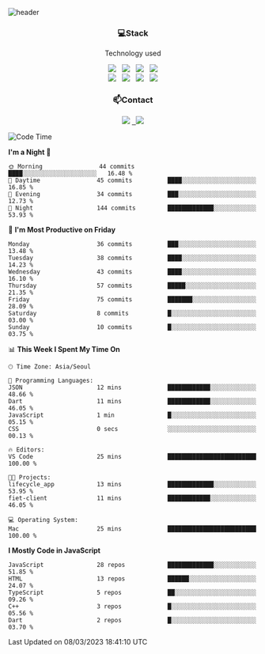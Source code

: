 ![header](https://capsule-render.vercel.app/api?type=waving&color=gradient&height=200&text=Che-ri&fontAlign=70&fontAlignY=40&animation=twinkling)

<h3 align="center">💻Stack</h3>
<p align="center">Technology used</p>
<div align="center"><img src="https://img.shields.io/badge/HTML5-e74c3c?style=flat-square&logo=HTML5&logoColor=white"></img> &nbsp <img src="https://img.shields.io/badge/CSS3-0A84FF?style=flat-square&logo=CSS3&logoColor=white"></img> &nbsp <img src="https://img.shields.io/badge/tailwind%2Dcss-06B6D4?style=flat-square&logo=tailwindcss&logoColor=white"/></a> &nbsp <img src="https://img.shields.io/badge/styled%2Dcomponents-DB7093?style=flat-square&logo=styled%2Dcomponents&logoColor=white"/></a>
<br><img src="https://img.shields.io/badge/JavaScript-FFCD11?style=flat-square&logo=JavaScript&logoColor=white"></img> &nbsp <img src="https://img.shields.io/badge/React-00BCF6?style=flat-square&logo=React&logoColor=white"></img> &nbsp <img src="https://img.shields.io/badge/Redux-764ABC?style=flat-square&logo=Redux&logoColor=white"/> &nbsp <img src="https://img.shields.io/badge/Zustand-582D3E?style=flat-square&logo=Zustand&logoColor=white"/></a></div> 

<h3 align="center">📫Contact</h3>
<div align="center"><a href="https://cheri.tistory.com/"><img src="https://img.shields.io/badge/Cheri-AD29B6?style=flat-square&logo=Tidal&logoColor=white"/></a> <a href="rnjs1135@gmail.com"> &nbsp <img src="https://img.shields.io/badge/Gmail-EA4335?style=flat-square&logo=Gmail&logoColor=white"/></a></div>

<!--START_SECTION:waka-->
![Code Time](http://img.shields.io/badge/Code%20Time-2%2C110%20hrs%2034%20mins-blue)

**I'm a Night 🦉** 

```text
🌞 Morning                44 commits          ████░░░░░░░░░░░░░░░░░░░░░   16.48 % 
🌆 Daytime                45 commits          ████░░░░░░░░░░░░░░░░░░░░░   16.85 % 
🌃 Evening                34 commits          ███░░░░░░░░░░░░░░░░░░░░░░   12.73 % 
🌙 Night                  144 commits         █████████████░░░░░░░░░░░░   53.93 % 
```
📅 **I'm Most Productive on Friday** 

```text
Monday                   36 commits          ███░░░░░░░░░░░░░░░░░░░░░░   13.48 % 
Tuesday                  38 commits          ████░░░░░░░░░░░░░░░░░░░░░   14.23 % 
Wednesday                43 commits          ████░░░░░░░░░░░░░░░░░░░░░   16.10 % 
Thursday                 57 commits          █████░░░░░░░░░░░░░░░░░░░░   21.35 % 
Friday                   75 commits          ███████░░░░░░░░░░░░░░░░░░   28.09 % 
Saturday                 8 commits           █░░░░░░░░░░░░░░░░░░░░░░░░   03.00 % 
Sunday                   10 commits          █░░░░░░░░░░░░░░░░░░░░░░░░   03.75 % 
```


📊 **This Week I Spent My Time On** 

```text
🕑︎ Time Zone: Asia/Seoul

💬 Programming Languages: 
JSON                     12 mins             ████████████░░░░░░░░░░░░░   48.66 % 
Dart                     11 mins             ████████████░░░░░░░░░░░░░   46.05 % 
JavaScript               1 min               █░░░░░░░░░░░░░░░░░░░░░░░░   05.15 % 
CSS                      0 secs              ░░░░░░░░░░░░░░░░░░░░░░░░░   00.13 % 

🔥 Editors: 
VS Code                  25 mins             █████████████████████████   100.00 % 

🐱‍💻 Projects: 
lifecycle_app            13 mins             █████████████░░░░░░░░░░░░   53.95 % 
fiet-client              11 mins             ████████████░░░░░░░░░░░░░   46.05 % 

💻 Operating System: 
Mac                      25 mins             █████████████████████████   100.00 % 
```

**I Mostly Code in JavaScript** 

```text
JavaScript               28 repos            █████████████░░░░░░░░░░░░   51.85 % 
HTML                     13 repos            ██████░░░░░░░░░░░░░░░░░░░   24.07 % 
TypeScript               5 repos             ██░░░░░░░░░░░░░░░░░░░░░░░   09.26 % 
C++                      3 repos             █░░░░░░░░░░░░░░░░░░░░░░░░   05.56 % 
Dart                     2 repos             █░░░░░░░░░░░░░░░░░░░░░░░░   03.70 % 
```




 Last Updated on 08/03/2023 18:41:10 UTC
<!--END_SECTION:waka-->
